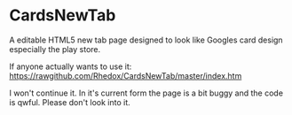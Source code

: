 CardsNewTab
===========

A editable HTML5 new tab page designed to look like Googles card design especially the play store.

If anyone actually wants to use it:
https://rawgithub.com/Rhedox/CardsNewTab/master/index.htm

I won't continue it.
In it's current form the page is a bit buggy and the code is qwful. Please don't look into it.
